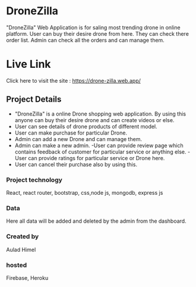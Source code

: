 # DroneZilla
"DroneZilla" Web Application is for saling most trending drone in online platform. User can buy their desire drone from here. They can check there order list. Admin can check all the orders and can manage them.

# Live Link
Click here to visit the site : https://drone-zilla.web.app/


## Project Details
- "DroneZilla" is a online Drone shopping web application. By using this anyone can buy their desire drone and can create videos or else. 
- User can see details of drone products of different model.
- User can make purchase for particular Drone.
- Admin can add a new Drone and can manage them.
- Admin can make a new admin.
-User can provide review page which contains feedback of customer for particular service or anything else.
-User can provide ratings for particular service or Drone here.
- User can cancel their purchase also by using this. 

### Project technology
React, react router, bootstrap, css,node js, mongodb, express js

### Data
Here all data will be added and deleted by the admin from the dashboard.

### Created by
Aulad Himel

### hosted
Firebase, Heroku